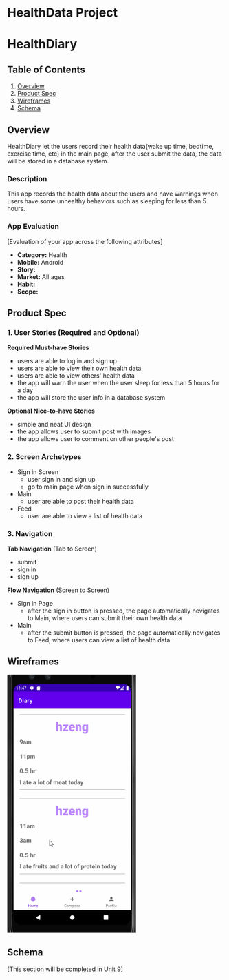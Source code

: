 HealthData Project 
===

# HealthDiary

## Table of Contents
1. [Overview](#Overview)
1. [Product Spec](#Product-Spec)
1. [Wireframes](#Wireframes)
2. [Schema](#Schema)

## Overview
HealthDiary let the users record their health data(wake up time, bedtime, exercise time, etc) in the main page, after the user submit the data, the data will be stored in a database system.

### Description
This app records the health data about the users and have warnings when users have some unhealthy behaviors such as sleeping for less than 5 hours.

### App Evaluation
[Evaluation of your app across the following attributes]
- **Category:** Health
- **Mobile:** Android
- **Story:** 
- **Market:** All ages
- **Habit:** 
- **Scope:** 

## Product Spec

### 1. User Stories (Required and Optional)

**Required Must-have Stories**

* users are able to log in and sign up
* users are able to view their own health data
* users are able to view others' health data
* the app will warn the user when the user sleep for less than 5 hours for a day
* the app will store the user info in a database system

**Optional Nice-to-have Stories**

* simple and neat UI design
* the app allows user to submit post with images
* the app allows user to comment on other people's post

### 2. Screen Archetypes

* Sign in Screen
   * user sign in and sign up
   * go to main page when sign in successfully
* Main
   * user are able to post their health data
* Feed
   * user are able to view a list of health data

### 3. Navigation

**Tab Navigation** (Tab to Screen)

* submit
* sign in
* sign up

**Flow Navigation** (Screen to Screen)

* Sign in Page
   * after the sign in button is pressed, the page automatically nevigates to Main, where users can submit their own health data
* Main
   * after the submit button is pressed, the page automatically nevigates to Feed, where users can view a list of health data

## Wireframes
<img src="https://github.com/312hzeng/HealthDiary/blob/master/walkthrough.gif" height = 600 width=300>

## Schema 
[This section will be completed in Unit 9]

